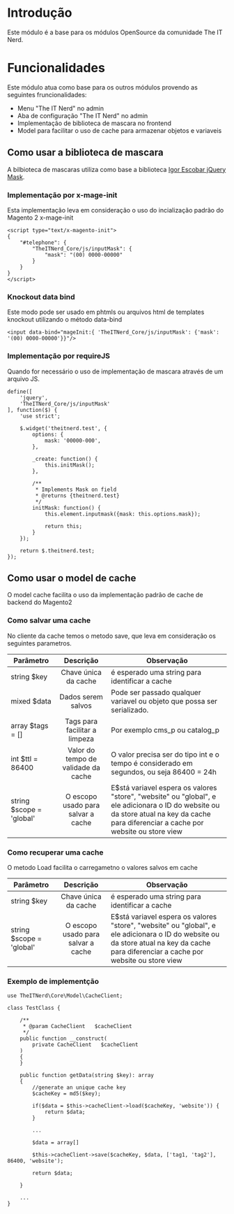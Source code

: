 # Introdução 
Este módulo é a base para os módulos OpenSource da comunidade The IT Nerd.

# Funcionalidades
Este módulo atua como base para os outros módulos provendo as seguintes fruncionalidades:
- Menu "The IT Nerd" no admin
- Aba de configuração "The IT Nerd" no admin
- Implementação de biblioteca de mascara no frontend
- Model para facilitar o uso de cache para armazenar objetos e variaveis 

## Como usar a biblioteca de mascara
A bilbioteca de mascaras utiliza como base a biblioteca [Igor Escobar jQuery Mask](github.com/igorescobar/jQuery-Mask-Plugin).

### Implementação por x-mage-init
Esta implementação leva em consideração o uso do incialização padrão do Magento 2 x-mage-init
```
<script type="text/x-magento-init">
{
    "#telephone": {
        "TheITNerd_Core/js/inputMask": {
            "mask": "(00) 0000-00000"
        }
    }
}
</script>

```

### Knockout data bind
Este modo pode ser usado em phtmls ou arquivos html de templates knockout utilizando o método data-bind
```
<input data-bind="mageInit:{ 'TheITNerd_Core/js/inputMask': {'mask': '(00) 0000-00000'}}"/>
```

### Implementação por requireJS
Quando for necessário o uso de implementação de mascara através de um arquivo JS.
```
define([
    'jquery',
    'TheITNerd_Core/js/inputMask'
], function($) {
    'use strict';

    $.widget('theitnerd.test', {
        options: {
            mask: '00000-000',
        },

        _create: function() {
            this.initMask();
        },

        /**
         * Implements Mask on field
         * @returns {theitnerd.test}
         */
        initMask: function() {
            this.element.inputmask({mask: this.options.mask});

            return this;
        }
    });

    return $.theitnerd.test;
});
```

## Como usar o model de cache
O model cache facilita o uso da implementação padrão de cache de backend do Magento2

### Como salvar uma cache
No cliente da cache temos o metodo save, que leva em consideração os seguintes parametros.

| Parâmetro                |              Descrição              | Observação                                                                                                                                                                             |
|--------------------------|:-----------------------------------:|----------------------------------------------------------------------------------------------------------------------------------------------------------------------------------------|
| string $key              |        Chave única da cache         | é esperado uma string para identificar a cache                                                                                                                                         |
| mixed $data              |         Dados serem salvos          | Pode ser passado qualquer variavel ou objeto que possa ser serializado.                                                                                                                |
| array $tags = []         |    Tags para facilitar a limpeza    | Por exemplo cms_p ou catalog_p                                                                                                                                                         |
| int $ttl = 86400         | Valor do tempo de validade da cache | O valor precisa ser do tipo int e o tempo é considerado em segundos, ou seja 86400 = 24h                                                                                               |
| string $scope = 'global' | O escopo usado para salvar a cache  | E$stá variavel espera os valores "store", "website" ou "global", e ele adicionara o ID do website ou da store atual na key da cache para diferenciar a cache por website ou store view |

### Como recuperar uma cache
O metodo Load facilita o carregametno o valores salvos em cache

| Parâmetro                |              Descrição              | Observação                                                                                                                                                                             |
|--------------------------|:-----------------------------------:|----------------------------------------------------------------------------------------------------------------------------------------------------------------------------------------|
| string $key              |        Chave única da cache         | é esperado uma string para identificar a cache                                                                                                                                         |
| string $scope = 'global' | O escopo usado para salvar a cache  | E$stá variavel espera os valores "store", "website" ou "global", e ele adicionara o ID do website ou da store atual na key da cache para diferenciar a cache por website ou store view |


### Exemplo de implementção 

```
use TheITNerd\Core\Model\CacheClient; 

class TestClass {

    /**
     * @param CacheClient   $cacheClient
     */
    public function __construct(
        private CacheClient   $cacheClient
    )
    {
    }    
    
    public function getData(string $key): array
    {
        //generate an unique cache key
        $cacheKey = md5($key);
        
        if($data = $this->cacheClient->load($cacheKey, 'website')) {
            return $data;
        }
        
        ...
        
        $data = array[]
        
        $this->cacheClient->save($cacheKey, $data, ['tag1, 'tag2'], 86400, 'website');
        
        return $data;
        
    }
    
    ...
}
```
